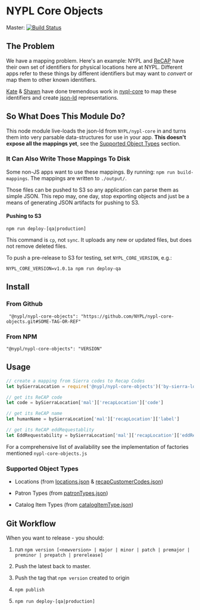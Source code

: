 # NYPL Core Objects

Master: [![Build Status](https://travis-ci.org/NYPL/nypl-core-objects.svg?branch=master)](https://travis-ci.org/NYPL/nypl-core-objects)

## The Problem

We have a mapping problem. Here's an example:
NYPL and [ReCAP](https://recap.princeton.edu/) have their own set of identifiers
for physical locations here at NYPL.  Different apps refer to these things by different identifiers
but may want to _convert_ or map them to other known identifiers.

[Kate](https://github.com/katesweeney) & [Shawn](https://github.com/orgs/NYPL-discovery/people/saverkamp) have done
tremendous work in [nypl-core](https://github.com/NYPL/nypl-core) to map
these identifiers and create [json-ld](https://en.wikipedia.org/wiki/JSON-LD) representations.

## So What Does This Module Do?

This node module live-loads the json-ld from `NYPL/nypl-core` in and turns them
into very parsable data-structures for use in your app. **This doesn't expose all the mappings yet**,
see the [Supported Object Types](#supported-object-types) section.

### It Can Also Write Those Mappings To Disk

Some non-JS apps want to use these mappings.
By running: `npm run build-mappings`.
The mappings are written to `./output/`.

Those files can be pushed to S3 so any application can parse them as simple JSON.
This repo may, one day, stop exporting objects and just be a means of generating
JSON artifacts for pushing to S3.

#### Pushing to S3

`npm run deploy-[qa|production]`

This command is `cp`, not `sync`.
It uploads any new or updated files, but does not remove deleted files.

To push a pre-release to S3 for testing, set `NYPL_CORE_VERSION`, e.g.:

`NYPL_CORE_VERSION=v1.0.1a npm run deploy-qa`

## Install

### From Github

```
 "@nypl/nypl-core-objects": "https://github.com/NYPL/nypl-core-objects.git#SOME-TAG-OR-REF"
```

### From NPM

```
"@nypl/nypl-core-objects": "VERSION"
```

## Usage

```javascript
// create a mapping from Sierra codes to Recap Codes
let bySierraLocation = require('@nypl/nypl-core-objects')('by-sierra-location')

// get its ReCAP code
let code = bySierraLocation['mal']['recapLocation']['code']

// get its ReCAP name
let humanName = bySierraLocation['mal']['recapLocation']['label']

// get its ReCAP eddRequestablity
let EddRequestability = bySierraLocation['mal']['recapLocation']['eddRequestable']
```

For a comprehensive list of availability see the implementation of factories mentioned `nypl-core-objects.js`

### Supported Object Types

* Locations (from [locations.json](https://github.com/NYPL/nypl-core/blob/master/vocabularies/json-ld/locations.json) & [recapCustomerCodes.json](https://github.com/NYPL/nypl-core/blob/master/vocabularies/json-ld/recapCustomerCodes.json))

* Patron Types (from [patronTypes.json](https://github.com/NYPL/nypl-core/blob/master/vocabularies/json-ld/patronTypes.json))

* Catalog Item Types (from [catalogItemType.json](https://github.com/NYPL/nypl-core/blob/master/vocabularies/json-ld/catalogItemTypes.json))

## Git Workflow

When you want to release - you should:

1. run `npm version [<newversion> | major | minor | patch | premajor | preminor | prepatch | prerelease]`

2. Push the latest back to master.

3. Push the tag that `npm version` created to origin

4. `npm publish`

5. `npm run deploy-[qa|production]`
